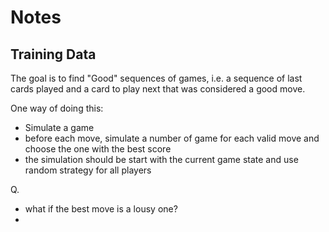 # Notes

## Training Data

The goal is to find "Good" sequences of games, i.e. a sequence of last cards played and a card to play next that was considered a good move.

One way of doing this:
- Simulate a game
- before each move, simulate a number of game for each valid move and choose the one with the best score
- the simulation should be start with the current game state and use random strategy for all players

Q.
- what if the best move is a lousy one?
- 

